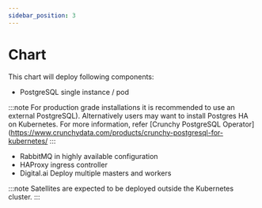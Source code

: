 ```yaml
---
sidebar_position: 3
---
```


# Chart

This chart will deploy following components:
* PostgreSQL single instance / pod 

:::note
For production grade installations it is recommended to use an external PostgreSQL). 
Alternatively users may want to install Postgres HA on Kubernetes. For more information, 
refer [Crunchy PostgreSQL Operator](https://www.crunchydata.com/products/crunchy-postgresql-for-kubernetes/
:::

* RabbitMQ in highly available configuration
* HAProxy ingress controller
* Digital.ai Deploy multiple masters and workers


:::note
Satellites are expected to be deployed outside the Kubernetes cluster.
:::
